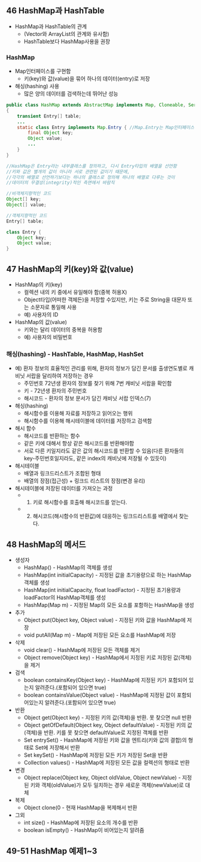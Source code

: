 ## 46 HashMap과 HashTable
* HashMap과 HashTable의 관계
	* (Vector와 ArrayList의 관계와 유사함) 
	* HashTable보다 HashMap사용을 권장

### HashMap
* Map인터페이스를 구현함
	* 키(key)와 값(value)을 묶어 하나의 데이터(entry)로 저장
* 해싱(hashing) 사용
	* 많은 양의 데이터를 검색하는데 뛰어난 성능
```java
public class HashMap extends AbstractMap implements Map, Cloneable, Serializable
{
	transient Entry[] table;
	...
	static class Entry implements Map.Entry { //Map.Entry는 Map인터페이스에 정의된 static inner interface
		final Object key;
		Object value;
		...
	}
}
```
```java
//HashMap은 Entry라는 내부클래스를 정의하고, 다시 Entry타입의 배열을 선언함
//키와 값은 별개의 값이 아니라 서로 관련된 값이기 때문에, 
//각각의 배열로 선언하기보다는 하나의 클래스로 정의해 하나의 배열로 다루는 것이
//데이터의 무결성(integrity)적인 측면에서 바람직 

//비객체지향적인 코드
Object[] key;
Object[] value;

//객체지향적인 코드 
Entry[] table;

class Entry {
	Object key;
	Object value;
}
```

## 47 HashMap의 키(key)와 값(value)
* HashMap의 키(key)
	* 컬렉션 내의 키 중에서 유일해야 함(중복 허용X)
	* Object타입(어떠한 객체든)을 저장할 수있지만, 키는 주로 String을 대문자 또는 소문자로 통일해 사용 
	* 예) 사용자의  ID
* HashMap의 값(value)
	* 키와는 달리 데이터의 중복을 허용함
	* 예) 사용자의 비밀번호

### 해싱(hashing) - HashTable, HashMap, HashSet
* 예) 환자 정보의 효율적인 관리를 위해, 환자의 정보가 담긴 문서를 출생연도별로 캐비닛 서랍을 달리하여 저장하는 경우 
	* 주민번호 72년생 환자의 정보를 찾기 위해 7번 캐비닛 서랍을 확인함
	* 키 - 72년생 환자의 주민번호
	* 해시코드 - 환자의 정보 문서가 담긴 캐비닛 서랍 인덱스(7)
* 해싱(hashing)
	* 해시함수를 이용해 자료를 저장하고 읽어오는 행위
	* 해시함수를 이용해 해시테이블에 데이터를 저장하고 검색함
* 해시 함수
	* 해시코드를 반환하는 함수
	* 같은 키에 대해서 항상 같은 해시코드를 반환해야함
	* 서로 다른 키일지라도 같은 값의 해시코드를 반환할 수 있음(다른 환자들의 key-주민번호일지라도, 같은 index의 캐비닛에 저장될 수 있듯이)
* 해시테이블
	* 배열과 링크드리스트가 조합된 형태
	* 배열의 장점(접근성) + 링크드 리스트의 장점(변경 유리) 
* 해시테이블에 저장된 데이터를 가져오는 과정
	* 1) 키로 해시함수를 호출해 해시코드를 얻는다.
	* 2) 해시코드(해시함수의 반환값)에 대응하는 링크드리스트를 배열에서 찾는다.
	
## 48 HashMap의 메서드
* 생성자
	* HashMap() - HashMap의 객체를 생성 
	* HashMap(int initialCapacity) - 지정된 값을 초기용량으로 하는 HashMap객체를 생성 
	* HashMap(int initialCapacity, float loadFactor) - 지정된 초기용량과 loadFactor의 HashMap객체를 생성 
	* HashMap(Map m) - 지정된 Map의 모든 요소를 포함하는 HashMap을 생성 
* 추가
	* Object put(Object key, Object value) - 지정된 키와 값을 HashMap에 저장
	* void putAll(Map m) - Map에 저장된 모든 요소를 HashMap에 저장 
* 삭제
	* void clear() - HashMap에 저장된 모든 객체를 제거
	* Object remove(Object key) - HashMap에서 지정된 키로 저장된 값(객체)을 제거
* 검색
	* boolean containsKey(Object key)  - HashMap에 지정된 키가 포함되어 있는지 알려준다.(포함되어 있으면 true)
	* boolean containsValue(Object value) - HashMap에 지정된 값이 포함되어있는지 알려준다.(포함되어 있으면 true) 
* 반환
	* Object get(Object key) - 지정된 키의 값(객체)을 반환. 못 찾으면 null 반환
	* Object getOfDefault(Object key, Object defaultValue) - 지정된 키의 값(객체)을 반환. 키를 못 찾으면 defaultValue로 지정된 객체를 반환	
	* Set entrySet() - HashMap에 저장된 키와 값을 엔트리(키와 값의 결합)의 형태로 Set에 저장해서 반환 
	* Set keySet() - HashMap에 저장된 모든 키가 저장된 Set을 반환 
	* Collection values() - HashMap에 저장된 모든 값을 컬렉션의 형태로 반환 
* 변경
	* Object replace(Object key, Object oldValue, Object newValue) - 지정된 키와 객체(oldValue)가 모두 일치하는 경우 새로운 객체(newValue)로 대체
* 복제
	* Object clone(0 - 현재 HashMap을 복제해서 반환 
* 그외
	* int size() - HashMap에 저장된 요소의 개수를 반환 
	* boolean isEmpty() - HashMap이 비어있는지 알려줌
	
## 49-51 HashMap 예제1~3
